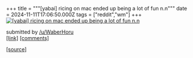 +++
title = """[yabai] ricing on mac ended up being a lot of fun n.n"""
date = 2024-11-11T17:06:50.000Z
tags = ["reddit","wm"]
+++
[![[yabai] ricing on mac ended up being a lot of fun n.n](https://preview.redd.it/h1n7mrsz0b0e1.png?width=640&crop=smart&auto=webp&s=c324d9a1b7c97c7772440614043b5d33cf29d1f2 "[yabai] ricing on mac ended up being a lot of fun n.n")](https://www.reddit.com/r/unixporn/comments/1gox7ib/yabai_ricing_on_mac_ended_up_being_a_lot_of_fun_nn/)

submitted by [/u/WaberHoru](https://www.reddit.com/user/WaberHoru)  
[\[link\]](https://i.redd.it/h1n7mrsz0b0e1.png) [\[comments\]](https://www.reddit.com/r/unixporn/comments/1gox7ib/yabai_ricing_on_mac_ended_up_being_a_lot_of_fun_nn/)

[[source]](https://www.reddit.com/r/unixporn/comments/1gox7ib/yabai_ricing_on_mac_ended_up_being_a_lot_of_fun_nn/)
